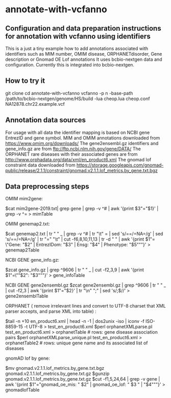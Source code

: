 # annotate-with-vcfanno
Configuration and data preparation instructions for annotation with vcfanno using identifiers
------------------------------------------------------------------------------------------------

This is a just a tiny example how to add annotations associated with identifiers
such as MIM number, OMIM disease, ORPHANETdisorder, Gene description or Gnomad OE Lof annotations
It uses bcbio-nextgen data and configuration. Currently this is integrated into bcbio-nextgen. 

How to try it
------------------

git clone
cd annotate-with-vcfanno
vcfanno -p n -base-path /path/to/bcbio-nextgen/genome/HS/build -lua cheop.lua cheop.conf NA12878.chr22.example.vcf  

Annotation data sources
-----------------------------------

For usage with all data the identifier mapping is based on NCBI gene EntrezID and gene symbol.
MIM and OMIM annotations downloaded from https://www.omim.org/downloads/
The gene2ensembl.gz identifiers and  gene_info.gz are from ftp://ftp.ncbi.nlm.nih.gov/gene/DATA/
The ORPHANET rare diseases with their associated genes are from http://www.orphadata.org/data/xml/en_product6.xml
The gnomad lof constraint data downloaded from 
https://storage.googleapis.com/gnomad-public/release/2.1.1/constraint/gnomad.v2.1.1.lof_metrics.by_gene.txt.bgz

Data preprocessing steps
---------------------------

OMIM mim2gene:

$cat mim2gene-2019.txt| grep gene | grep -v ^# | awk '{print $3"="$1}' | grep -v ^=  > mimTable

OMIM genemap2.txt:

$cat genemap2.txt | tr " " _ | grep -v ^# | tr "\t" = | sed 's/==/=NA=/g' | sed 's/==/=NA=/g' | tr "=" "\t" | cut -f6,8,10,11,13 | tr -d " " | awk '{print $1"= \"Gene: "$2" | EntrezIDom: "$3" | Ensg: "$4" | Phenotype: "$5"\""}' > genemap2Table

NCBI GENE gene_info.gz:

$zcat gene_info.gz | grep ^9606 | tr " " _ | cut -f2,3,9 | awk '{print $1"=\""$2": "$3"\""}' > gene_infoTable

NCBI GENE gene2ensembl.gz
$zcat gene2ensembl.gz | grep ^9606 | tr " " _ | cut -f2,3 | awk '{print $1"="$2}' |  tr "\n" ";"  | sed 's/;$//' > gene2ensemblTable

ORPHANET ( remove irrelevant lines and convert to UTF-8 charset that XML parser accepts, and parse XML into table) :

$tail -n +10 en_product6.xml | head -n -1 | dos2unix -iso | iconv -f ISO-8859-15 -t UTF-8 > test_en_product6.xml
$perl orphanetXMLparse.pl test_en_product6.xml > orphanetTable          # rows: gene disease association pairs
$perl orphanetXMLparse_unique.pl test_en_product6.xml > orphanetTable2  # rows: unique gene name and its associated list of diseases

gnomAD lof by gene:

$mv gnomad.v2.1.1.lof_metrics.by_gene.txt.bgz gnomad.v2.1.1.lof_metrics.by_gene.txt.gz
$gunzip gnomad.v2.1.1.lof_metrics.by_gene.txt.gz
$cut -f1,5,24,64 | grep -v gene | awk '{print $1"=\"gnomad_oe_mis: " $2" | gnomad_oe_lof: " $3 " | "$4"\""}' > gnomadlofTable
